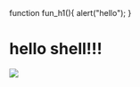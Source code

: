 <scripts>
function fun_h1(){
	alert("hello");
}
</scripts>

<h1 onclick="fun_h1" >hello shell!!!</h1>
<img src="http://7xkszy.com2.z0.glb.qiniucdn.com/library/201606/FqaASvaCGLXeyt3nECykGSRCmeRw.png" >


